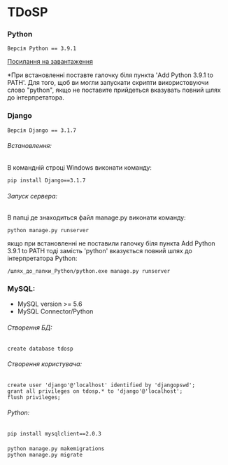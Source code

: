 # TDoSP

### Python
    Версія Python == 3.9.1  

[Посилання на завантаження](https://www.python.org/downloads/release/python-391/)  

*При встановленні поставте галочку біля пункта 'Add Python 3.9.1 to PATH'.
Для того, щоб ви могли запускати скрипти використовуючи слово "python",
якщо не поставите прийдеться вказувать повний шлях до інтерпретатора.

### Django
    Версія Django == 3.1.7

###### Встановлення:
В командній строці Windows виконати команду:  
    
    pip install Django==3.1.7

###### Запуск сервера:
В папці де знаходиться файл manage.py виконати команду:  
    
    python manage.py runserver

якщо при встановленні не поставили галочку біля пункта Add Python 3.9.1 to PATH
тоді замість 'python' вказується повний шлях до інтерпретатора Python:  

    /шлях_до_папки_Python/python.exe manage.py runserver

### MySQL:
- MySQL version >= 5.6
- MySQL Connector/Python
  
###### Створення БД: 

	create database tdosp
###### Створення користувача:

    create user 'django'@'localhost' identified by 'djangopswd';
    grant all privileges on tdosp.* to 'django'@'localhost';
    flush privileges;


###### Python:
	pip install mysqlclient==2.0.3
####
    python manage.py makemigrations
    python manage.py migrate
            


